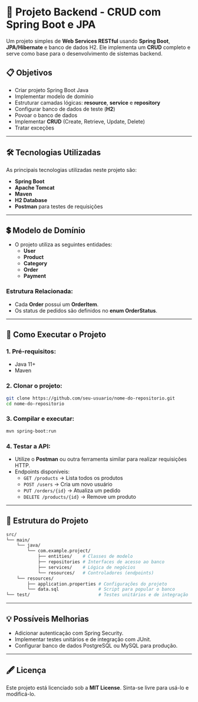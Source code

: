 # 🚀 Projeto Backend - CRUD com Spring Boot e JPA

Um projeto simples de **Web Services RESTful** usando **Spring Boot**, **JPA/Hibernate** e banco de dados H2. Ele implementa um **CRUD** completo e serve como base para o desenvolvimento de sistemas backend.

## 📋 Objetivos

- Criar projeto Spring Boot Java  
- Implementar modelo de domínio  
- Estruturar camadas lógicas: **resource**, **service** e **repository**  
- Configurar banco de dados de teste (**H2**)  
- Povoar o banco de dados  
- Implementar **CRUD** (Create, Retrieve, Update, Delete)  
- Tratar exceções  

---

## 🛠️ **Tecnologias Utilizadas**

As principais tecnologias utilizadas neste projeto são:

- **Spring Boot**
- **Apache Tomcat**
- **Maven**  
- **H2 Database**  
- **Postman** para testes de requisições  

---

## 💲 **Modelo de Domínio**  

- O projeto utiliza as seguintes entidades:  
  - **User**  
  - **Product**  
  - **Category**  
  - **Order**  
  - **Payment**  

### Estrutura Relacionada:
- Cada **Order** possui um **OrderItem**.
- Os status de pedidos são definidos no **enum OrderStatus**.  

---

## 🚀 **Como Executar o Projeto**

### 1. Pré-requisitos:
- Java 11+  
- Maven  

### 2. Clonar o projeto:
```bash
git clone https://github.com/seu-usuario/nome-do-repositorio.git
cd nome-do-repositorio
```

### 3. Compilar e executar:
```bash
mvn spring-boot:run
```

### 4. Testar a API:
- Utilize o **Postman** ou outra ferramenta similar para realizar requisições HTTP.  
- Endpoints disponíveis:  
  - `GET /products` → Lista todos os produtos  
  - `POST /users` → Cria um novo usuário  
  - `PUT /orders/{id}` → Atualiza um pedido  
  - `DELETE /products/{id}` → Remove um produto  

---

## 📂 **Estrutura do Projeto**

```bash
src/
└── main/
    └── java/
        └── com.example.project/
            ├── entities/    # Classes de modelo
            ├── repositories # Interfaces de acesso ao banco
            ├── services/    # Lógica de negócios
            └── resources/   # Controladores (endpoints)
    └── resources/
        ├── application.properties # Configurações do projeto
        └── data.sql               # Script para popular o banco
└── test/                          # Testes unitários e de integração
```



---

## 💡 **Possíveis Melhorias**

- Adicionar autenticação com Spring Security.  
- Implementar testes unitários e de integração com JUnit.  
- Configurar banco de dados PostgreSQL ou MySQL para produção.  

---

## 🖋️ **Licença**

Este projeto está licenciado sob a **MIT License**. Sinta-se livre para usá-lo e modificá-lo.

